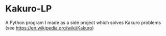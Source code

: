 # Kakuro-LP
A Python program I made as a side project which solves Kakuro problems (see https://en.wikipedia.org/wiki/Kakuro)
